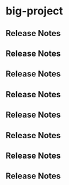 # big-project

## Release Notes


## Release Notes

## Release Notes


## Release Notes

## Release Notes


## Release Notes

## Release Notes


## Release Notes


